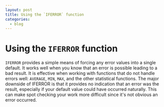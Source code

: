 ```yaml
---
layout: post
title: Using the `IFERROR` function
categories:
  - blog
---
```


# Using the `IFERROR` function

`IFERROR` provides a simple means of forcing any error values into a single default. It works well when you know that an error is possible leading to a bad result. It is effective when working with functions that do not handle errors well: `AVERAGE`, `MIN`, `MAX`, and the other statistical functions. The major downside of IFERROR is that it provides no indication that an error was the result, especially if your default value could have occurred naturally. This can make spot checking your work more difficult since it's not obvious an error occurred.
